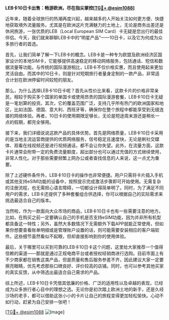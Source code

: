 **LEB卡10日卡出售：畅游欧洲，尽在指尖掌控[[TG💪+ @esim1088](https://t.me/s/esim1088)]**

近年来，随着全球旅行的热潮再度兴起，越来越多的人开始关注如何更方便、快捷地获取境外流量服务。尤其是在欧洲这片充满魅力的土地上，无论是商务出差还是休闲旅游，一张优质的LEB（Local European SIM Card）卡无疑是您出行的最佳伴侣。今天，我们就来聊聊LEB卡中的“明星产品”——10日卡，以及它为何成为众多旅行者的首选。

首先，让我们简单了解一下LEB卡的概念。LEB卡是一种专为欧盟及欧洲经济区国家设计的本地SIM卡，它能够提供高速稳定的移动网络服务，包括通话、短信和数据流量等功能。与传统的国际漫游相比，LEB卡不仅价格实惠，而且使用起来更加灵活自由。而其中的10日卡，则是针对短期旅行者量身定制的一款产品，非常适合计划在欧洲停留时间较短的朋友。

那么，为什么选择LEB卡10日卡呢？首先从性价比来看，这款卡片的价格非常亲民，相较于购买多个国家的单国卡或使用昂贵的国际漫游套餐，LEB卡10日卡无疑是一笔划算的投资。其次，它的覆盖范围广泛，支持几乎所有热门的欧洲国家和地区，比如法国、德国、意大利、西班牙等，确保你在整个旅程中都能享受到无缝连接的网络体验。再者，10日卡的使用期限足够长，无论是短途周末游还是稍长一点的假期，都完全够用。

接下来，我们详细说说这款产品的具体优势。首先是网络质量，LEB卡10日卡采用的是当地主流运营商提供的优质网络服务，信号稳定且速度快，无论是刷社交媒体、观看在线视频还是进行视频通话，都不会让你失望。此外，在流量方面，这款卡片通常会附带一定的免费流量额度，超出部分也可以通过充值的方式继续使用，非常人性化。对于那些需要频繁上网办公或者查找信息的人来说，这一点尤为重要。

除了上述硬件条件外，LEB卡10日卡的操作也非常便捷。用户只需将卡片插入手机或其他支持eSIM功能的设备中，按照提示完成激活步骤即可开始使用。无需复杂的注册流程，也无需担心语言障碍，一切都设计得简单明了。同时，为了满足不同用户的需求，LEB卡还提供了多种套餐组合供选择，你可以根据自己的实际需求来挑选最适合自己的版本。

当然啦，作为一款面向大众市场的商品，LEB卡10日卡也有一些需要注意的地方。比如，在购买之前一定要确认自己的手机是否支持eSIM功能，因为并非所有机型都具备这一特性；另外，虽然大多数情况下无需额外下载APP就能正常使用，但如果你想要查看账单明细或是管理账户设置的话，则可能需要安装相应的客户端软件。这些细节虽然看似不起眼，但却直接影响到你的使用体验。

最后，关于哪里可以买到可靠的LEB卡10日卡这个问题，这里给大家推荐一个值得信赖的渠道——那就是通过正规电商平台或者授权经销商进行选购。目前市面上有不少商家都在销售这类产品，但是质量和售后服务参差不齐，因此建议大家一定要擦亮眼睛，优先考虑那些口碑良好、评价较高的店铺。同时，也可以参考其他买家的真实反馈，从中筛选出最适合自己需求的产品。

综上所述，LEB卡10日卡凭借其低廉的价格、广泛的适用性以及卓越的表现，已经成为众多旅行者心目中的理想之选。无论你是初次踏上欧洲土地的新手，还是久经沙场的老手，都可以借助这张小小的卡片让自己的旅程变得更加轻松愉快。心动不如行动，赶紧为自己安排一张吧！

[[TG💪+ @esim1088](https://t.me/s/esim1088) ![Image](https://i.postimg.cc/4NQfJmqS/Snipaste-2025-05-13-00-14-12.png)]